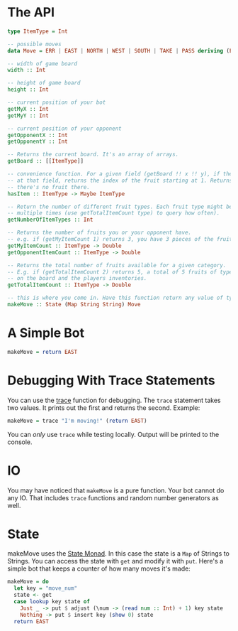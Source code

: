 # The API

```haskell
type ItemType = Int

-- possible moves
data Move = ERR | EAST | NORTH | WEST | SOUTH | TAKE | PASS deriving (Enum, Eq, Ord)

-- width of game board
width :: Int

-- height of game board
height :: Int

-- current position of your bot
getMyX :: Int
getMyY :: Int

-- current position of your opponent
getOpponentX :: Int
getOpponentY :: Int

-- Returns the current board. It's an array of arrays.
getBoard :: [[ItemType]]

-- convenience function. For a given field (getBoard !! x !! y), if there's a fruit
-- at that field, returns the index of the fruit starting at 1. Returns Nothing if
-- there's no fruit there.
hasItem :: ItemType -> Maybe ItemType

-- Return the number of different fruit types. Each fruit type might be on the board
-- multiple times (use getTotalItemCount type) to query how often).
getNumberOfItemTypes :: Int

-- Returns the number of fruits you or your opponent have.
-- e.g. if (getMyItemCount 1) returns 3, you have 3 pieces of the fruit 1.
getMyItemCount :: ItemType -> Double
getOpponentItemCount :: ItemType -> Double

-- Returns the total number of fruits available for a given category.
-- E.g. if (getTotalItemCount 2) returns 5, a total of 5 fruits of type 2 exists
-- on the board and the players inventories.
getTotalItemCount :: ItemType -> Double

-- this is where you come in. Have this function return any value of type Move.
makeMove :: State (Map String String) Move
```

# A Simple Bot

```haskell
makeMove = return EAST
```
# Debugging With Trace Statements

You can use the [trace](http://www.haskell.org/ghc/docs/latest/html/libraries/base/Debug-Trace.html#v:trace) function for debugging.
The `trace` statement takes two values. It prints out the first and returns the second. Example:

```haskell
makeMove = trace "I'm moving!" (return EAST)
```

You can *only* use `trace` while testing locally. Output will be printed to the console.

# IO

You may have noticed that `makeMove` is a pure function. Your bot cannot do any IO. That includes `trace` functions and random number generators as well.

# State

makeMove uses the [State Monad](http://hackage.haskell.org/packages/archive/mtl/1.1.0.2/doc/html/Control-Monad-State-Lazy.html). In this case the state is a `Map` of Strings to Strings.
You can access the state with `get` and modify it with `put`. Here's a simple bot that keeps a counter of how many moves it's made:

```haskell
makeMove = do
  let key = "move_num"
  state <- get
  case lookup key state of
    Just _ -> put $ adjust (\num -> (read num :: Int) + 1) key state
    Nothing -> put $ insert key (show 0) state
  return EAST
```
